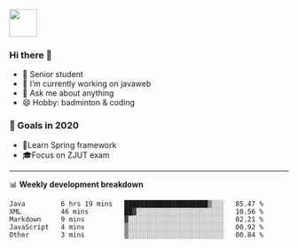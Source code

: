 <img src="https://github.com/egoist/egoist/raw/master/balloon.gif" width="50">

### Hi there 🐏

- 🌱 Senior student
- 🔭 I’m currently working on javaweb
- 💬 Ask me about anything
- 😄 Hobby: badminton & coding

### 🚀 Goals in 2020
+ 🍃Learn Spring framework
+ 🎓Focus on ZJUT exam
-------

📊 **Weekly development breakdown**
<!--START_SECTION:waka-->
```text
Java         6 hrs 19 mins   █████████████████████▒░░░   85.47 % 
XML          46 mins         ██▓░░░░░░░░░░░░░░░░░░░░░░   10.56 % 
Markdown     9 mins          ▓░░░░░░░░░░░░░░░░░░░░░░░░   02.21 % 
JavaScript   4 mins          ▒░░░░░░░░░░░░░░░░░░░░░░░░   00.92 % 
Other        3 mins          ▒░░░░░░░░░░░░░░░░░░░░░░░░   00.84 % 
```
<!--END_SECTION:waka-->

